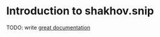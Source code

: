 # Introduction to shakhov.snip

TODO: write [great documentation](http://jacobian.org/writing/great-documentation/what-to-write/)
